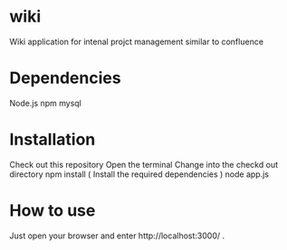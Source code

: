 wiki
====
Wiki application for intenal projct management similar to confluence

Dependencies
====
Node.js
npm 
mysql



Installation
====
Check out this repository
Open the terminal
Change into the checkd out directory
npm install ( Install the required dependencies )
node app.js

How to use
====
Just open your browser and enter http://localhost:3000/ .
